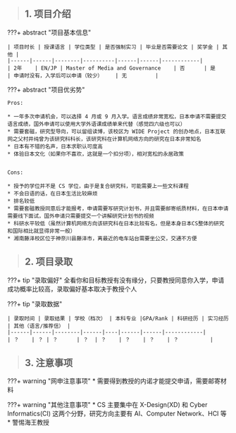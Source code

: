 > ## **1. 项目介绍**

???+ abstract "项目基本信息" 

    | 项目时长 | 授课语言 | 学位类型 | 是否强制实习 | 毕业是否需要论文 | 奖学金 | 其他 |
    |------|------|--------|----------|------|------|------------|
    | 2年    | EN/JP | Master of Media and Governance    | 否      | 是    | 申请时没有，入学后可以申请（较少）    | 无         |

???+ abstract "项目优劣势" 

    Pros:
    
    * 一年多次申请机会，可以选择 4 月或 9 月入学。语言成绩非常宽松，日本申请不需要提交语言成绩，国外申请可以使用大学外语课成绩单来代替（感觉四六级也可以）
    * 需要套磁，研究型导向，可以留组读博，该校区为 WIDE Project 的创办地点，日本互联网之父村井纯曾为该研究科科长，该研究科在计算机网络方向的研究在日本非常知名
    * 日本有不错的名声，日本求职认可度高
    * 体验日本文化（如果你不喜欢，这就是一个扣分项），相对宽松的永居政策
    
    
    Cons:
    
    * 授予的学位并不是 CS 学位，由于是复合研究科，可能需要上一些文科课程
    * 不会日语的话，在日本生活比较麻烦
    * 排名较低
    * 需要套磁教授同意后才能报考，申请需要写研究计划书，并且需要邮寄纸质材料，在日本申请需要线下面试，国外申请只需要提交一个讲解研究计划书的视频
    * 科研水平较低（虽然计算机网络方向该研究科在日本比较有名，但是本身日本CS整体的研究和国际相比就显得非常一般）
    * 湘南藤泽校区位于神奈川县藤泽市，离最近的电车站台需要坐公交，交通不方便

> ## **2. 项目录取**

???+ tip "录取偏好"
    全看你和目标教授有没有缘分，只要教授同意你入学，申请成功概率比较高，录取偏好基本取决于教授个人

???+ tip "录取数据"

    | 录取时间 | 录取结果 | 学校（档次） | 本科专业 |GPA/Rank | 科研经历 | 实习经历 | 其他（语言/推荐信） |
    |------|------|--------|------|----|------|------|------------|
    | ？    | ？ | ？      | ？  | ？    | ？    | ？    | ？          |


> ## **3. 注意事项**

???+ warning "网申注意事项"
    * 需要得到教授的内诺才能提交申请，需要邮寄材料

???+ warning "其他注意事项"
    * CS 主要集中在 X-Design(XD) 和 Cyber Informatics(CI) 这两个分野，研究方向主要有 AI、Computer Network、HCI 等
    * 警惕海王教授

